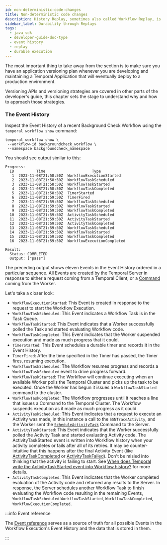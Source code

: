 ```yaml
---
id: non-deterministic-code-changes
title: Non-deterministic code changes
description: History Replay, sometimes also called Workflow Replay, is the mechanism that Temporal uses to reconstruct the state of a Workflow Execution. Temporal provides Durable Execution via this Replay Functionality.
sidebar_label: Durability through Replays
tags:
  - java sdk
  - developer-guide-doc-type
  - event history
  - replay
  - durable execution
---
```


The most important thing to take away from the section is to make sure you have an application versioning plan whenever you are developing and maintaining a Temporal Application that will eventually deploy to a production environment.

Versioning APIs and versioning strategies are covered in other parts of the developer's guide, this chapter sets the stage to understand why and how to approach those strategies.

<!--TODO ^ update with links to those places -->

### The Event History

Inspect the Event History of a recent Background Check Workflow using the `temporal workflow show` command:

```shell
temporal workflow show \
 --workflow-id backgroundcheck_workflow \
 --namespace backgroundcheck_namespace
```

You should see output similar to this:

```shell
Progress:
  ID          Time                     Type
   1  2023-11-08T21:58:50Z  WorkflowExecutionStarted
   2  2023-11-08T21:58:50Z  WorkflowTaskScheduled
   3  2023-11-08T21:58:50Z  WorkflowTaskStarted
   4  2023-11-08T21:58:50Z  WorkflowTaskCompleted
   5  2023-11-08T21:58:50Z  TimerStarted
   6  2023-11-08T21:59:50Z  TimerFired
   7  2023-11-08T21:59:50Z  WorkflowTaskScheduled
   8  2023-11-08T21:59:50Z  WorkflowTaskStarted
   9  2023-11-08T21:59:50Z  WorkflowTaskCompleted
  10  2023-11-08T21:59:50Z  ActivityTaskScheduled
  11  2023-11-08T21:59:50Z  ActivityTaskStarted
  12  2023-11-08T21:59:50Z  ActivityTaskCompleted
  13  2023-11-08T21:59:50Z  WorkflowTaskScheduled
  14  2023-11-08T21:59:50Z  WorkflowTaskStarted
  15  2023-11-08T21:59:50Z  WorkflowTaskCompleted
  16  2023-11-08T21:59:50Z  WorkflowExecutionCompleted

Result:
  Status: COMPLETED
  Output: ["pass"]
```

The preceding output shows eleven Events in the Event History ordered in a particular sequence.
All Events are created by the Temporal Server in response to either a request coming from a Temporal Client, or a [Command](/concepts/what-is-a-command) coming from the Worker.

Let's take a closer look:

- `WorkflowExecutionStarted`: This Event is created in response to the request to start the Workflow Execution.
- `WorkflowTaskScheduled`: This Event indicates a Workflow Task is in the Task Queue.
- `WorkflowTaskStarted`: This Event indicates that a Worker successfully polled the Task and started evaluating Workflow code.
- `WorkflowTaskCompleted`: This Event indicates that the Worker suspended execution and made as much progress that it could.
- `TimerStarted`: This Event schedules a durable timer and records it in the Event History.
- `TimerFired`: After the time specified in the Timer has passed, the Timer fires, resuming execution.
- `WorkflowTaskScheduled`: The Workflow resumes progress and records a `WorkflowTaskScheduled` event to drive progress forward.
- `WorkflowTaskStarted`: The Workflow will continue executing when an available Worker polls the Temporal Cluster and picks up the task to be executed. Once the Worker has begun it issues a `WorkflowTaskStarted` command to the cluster.
- `WorkflowTaskCompleted`: The Workflow progresses until it reaches a line that issues a Command to the Temporal Cluster. The Workflow suspends execution as it made as much progress as it could.
- `ActivityTaskScheduled`: This Event indicates that a request to execute an Activity was made, in this instance a call to the `SSNTraceActivity`, and the Worker sent the [`ScheduleActivityTask`](/references/commands#scheduleactivitytask) Command to the Server.
- `ActivityTaskStarted`: This Event indicates that the Worker successfully polled the Activity Task and started evaluating Activity code.
  The ActivityTaskStarted event is written into Workflow history when your activity completes or fails after all of its retries.
  It may be counter-intuitive that this happens after the final Activity Event (like [ActivityTaskCompleted](/references/events#activitytaskcompleted) or [ActivityTaskFailed](/references/events#activitytaskfailed)).
  Don't be misled into thinking that the activity is failing to start.
  See [When does Temporal write the ActivityTaskStarted event into Workflow history?](https://community.temporal.io/t/when-does-temporal-write-the-activitytaskstarted-event-into-workflow-history/6162) for more details.
- `ActivityTaskCompleted`: This Event indicates that the Worker completed evaluation of the Activity code and returned any results to the Server.
  In response, the Server schedules another Workflow Task to finish evaluating the Workflow code resulting in the remaining Events, `WorkflowTaskScheduled`.`WorkflowTaskStarted`, `WorkflowTaskCompleted`, `WorkflowExecutionCompleted`.

:::info Event reference

The [Event reference](/references/events) serves as a source of truth for all possible Events in the Workflow Execution's Event History and the data that is stored in them.

:::
